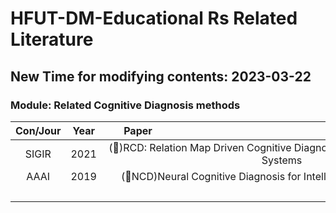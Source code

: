 # HFUT-DM-Educational Rs Related Literature

## New Time for modifying contents: 2023-03-22

### Module: Related Cognitive Diagnosis methods

| Con/Jour | Year | <div style="width:100px">Paper</div> | Link | 
|:---:|:---:|:---:|:---:|
| SIGIR |  2021 | (&#x1F34E;)RCD: Relation Map Driven Cognitive Diagnosis for Intelligent Education Systems | [here](http://staff.ustc.edu.cn/~qiliuql/files/Publications/Weibo-Gao-SIGIR21.pdf) | 
| AAAI |  2019 | (&#x1F34E;NCD)Neural Cognitive Diagnosis for Intelligent Education Systems | [here](https://ojs.aaai.org/index.php/AAAI/article/view/6080) |
| &emsp;&emsp;| &emsp;&emsp; | &emsp;&emsp;&emsp;&emsp;&emsp;&emsp;&emsp;&emsp;&emsp;&emsp;&emsp;&emsp;&emsp;&emsp;&emsp;&emsp;&emsp;&emsp;&emsp;&emsp;&emsp;&emsp;&emsp;&emsp;&emsp;&emsp;&emsp;&emsp;&emsp;&emsp;&emsp;&emsp;&emsp;&emsp;&emsp; |  &emsp;&emsp; |  
